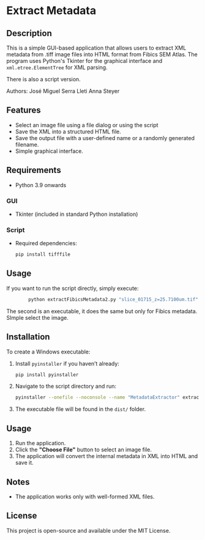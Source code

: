 # Extract Metadata

## Description
This is a simple GUI-based application that allows users to extract XML metadata from .tiff image files into HTML format from Fibics SEM Atlas. The program uses Python's Tkinter for the graphical interface and `xml.etree.ElementTree` for XML parsing.

There is also a script version.

Authors:
José Miguel Serra Lleti
Anna Steyer

## Features
- Select an image file using a file dialog or using the script
- Save the XML into a structured HTML file.
- Save the output file with a user-defined name or a randomly generated filename.
- Simple graphical interface.

## Requirements
- Python 3.9 onwards
### GUI
- Tkinter (included in standard Python installation)

### Script
- Required dependencies:
  ```sh
  pip install tifffile
  ```

##  Usage 
If you want to run the script directly, simply execute:
```sh
        python extractFibicsMetadata2.py "slice_01715_z=25.7100um.tif"
```
 The second is an executable, it does the same but only for Fibics metadata. SImple select the image.


## Installation

To create a Windows executable:
1. Install `pyinstaller` if you haven’t already:
   ```sh
   pip install pyinstaller
   ```
2. Navigate to the script directory and run:
   ```sh
   pyinstaller --onefile --noconsole --name "MetadataExtractor" extractFibicsMetadata.py
   ```
3. The executable file will be found in the `dist/` folder.

## Usage
1. Run the application.
2. Click the **"Choose File"** button to select an image file.
4. The application will convert the internal metadata in XML into HTML and save it.

## Notes
- The application works only with well-formed XML files.

## License
This project is open-source and available under the MIT License.
